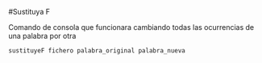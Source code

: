 
#Sustituya F

Comando de consola que funcionara cambiando todas las ocurrencias de una palabra por otra

```
sustituyeF fichero palabra_original palabra_nueva
```
